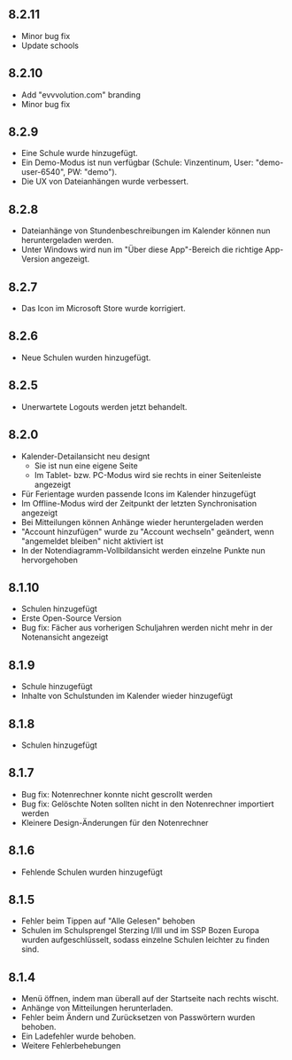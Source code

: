 ## 8.2.11
- Minor bug fix
- Update schools

## 8.2.10
- Add "evvvolution.com" branding
- Minor bug fix

## 8.2.9
- Eine Schule wurde hinzugefügt.
- Ein Demo-Modus ist nun verfügbar (Schule: Vinzentinum, User: "demo-user-6540", PW: "demo").
- Die UX von Dateianhängen wurde verbessert.

## 8.2.8
- Dateianhänge von Stundenbeschreibungen im Kalender können nun heruntergeladen werden.
- Unter Windows wird nun im "Über diese App"-Bereich die richtige App-Version angezeigt.

## 8.2.7
- Das Icon im Microsoft Store wurde korrigiert.

## 8.2.6
- Neue Schulen wurden hinzugefügt.

## 8.2.5
- Unerwartete Logouts werden jetzt behandelt.

## 8.2.0
- Kalender-Detailansicht neu designt
  - Sie ist nun eine eigene Seite
  - Im Tablet- bzw. PC-Modus wird sie rechts in einer Seitenleiste angezeigt
- Für Ferientage wurden passende Icons im Kalender hinzugefügt
- Im Offline-Modus wird der Zeitpunkt der letzten Synchronisation angezeigt
- Bei Mitteilungen können Anhänge wieder heruntergeladen werden
- "Account hinzufügen" wurde zu "Account wechseln" geändert, wenn "angemeldet bleiben" nicht aktiviert ist
- In der Notendiagramm-Vollbildansicht werden einzelne Punkte nun hervorgehoben

## 8.1.10
- Schulen hinzugefügt
- Erste Open-Source Version
- Bug fix: Fächer aus vorherigen Schuljahren werden nicht mehr in der Notenansicht angezeigt

## 8.1.9
- Schule hinzugefügt
- Inhalte von Schulstunden im Kalender wieder hinzugefügt

## 8.1.8
- Schulen hinzugefügt

## 8.1.7
- Bug fix: Notenrechner konnte nicht gescrollt werden
- Bug fix: Gelöschte Noten sollten nicht in den Notenrechner importiert werden
- Kleinere Design-Änderungen für den Notenrechner

## 8.1.6
- Fehlende Schulen wurden hinzugefügt

## 8.1.5
- Fehler beim Tippen auf "Alle Gelesen" behoben
- Schulen im Schulsprengel Sterzing I/III und im SSP Bozen Europa wurden aufgeschlüsselt,
  sodass einzelne Schulen leichter zu finden sind.

## 8.1.4
- Menü öffnen, indem man überall auf der Startseite nach rechts wischt.
- Anhänge von Mitteilungen herunterladen.
- Fehler beim Ändern und Zurücksetzen von Passwörtern wurden behoben.
- Ein Ladefehler wurde behoben.
- Weitere Fehlerbehebungen
